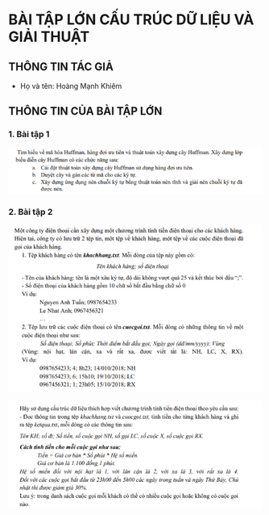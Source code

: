 # BÀI TẬP LỚN CẤU TRÚC DỮ LIỆU VÀ GIẢI THUẬT

## THÔNG TIN TÁC GIẢ

- Họ và tên: Hoàng Mạnh Khiêm

## THÔNG TIN CỦA BÀI TẬP LỚN

### 1. Bài tập 1 
![Alt text](image.png)

### 2. Bài tập 2
![Alt text](image-1.png)

![Alt text](image-2.png)
